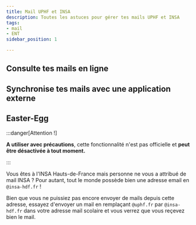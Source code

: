 ```yaml
---
title: Mail UPHF et INSA
description: Toutes les astuces pour gérer tes mails UPHF et INSA 
tags:
- mail
- ENT
sidebar_position: 1

---
```



## Consulte tes mails en ligne

## Synchronise tes mails avec une application externe

## Easter-Egg
:::danger[Attention !]

 **A utiliser avec précautions**, cette fonctionnalité n'est pas officielle et **peut être désactivée à tout moment.**

 :::

Vous êtes à l'INSA Hauts-de-France mais personne ne vous a attribué de mail INSA ? 
Pour autant, tout le monde possède bien une adresse email en `@insa-hdf.fr` !

Bien que vous ne puissiez pas encore envoyer de mails depuis cette adresse, essayez d'envoyer un mail en remplaçant  `@uphf.fr` par `@insa-hdf.fr` dans votre adresse mail scolaire et vous verrez que vous reçevez bien le mail.

